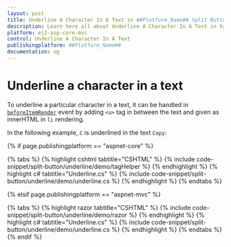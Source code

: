```yaml
---
layout: post
title: Underline A Character In A Text in ##Platform_Name## Split Button Component
description: Learn here all about Underline A Character In A Text in Syncfusion ##Platform_Name## Split Button component and more.
platform: ej2-asp-core-mvc
control: Underline A Character In A Text
publishingplatform: ##Platform_Name##
documentation: ug
---
```



# Underline a character in a text

To underline a particular character in a text, it can be handled in [`beforeItemRender`](https://help.syncfusion.com/cr/aspnetcore-js2/Syncfusion.EJ2.SplitButtons.SplitButton.html#Syncfusion_EJ2_SplitButtons_SplitButton_BeforeItemRender) event by
adding `<u>` tag in between the text and given as innerHTML in `li` rendering.

In the following example, `C` is underlined in the text `Copy`:

{% if page.publishingplatform == "aspnet-core" %}

{% tabs %}
{% highlight cshtml tabtitle="CSHTML" %}
{% include code-snippet/split-button/underline/demo/tagHelper %}
{% endhighlight %}
{% highlight c# tabtitle="Underline.cs" %}
{% include code-snippet/split-button/underline/demo/underline.cs %}
{% endhighlight %}
{% endtabs %}

{% elsif page.publishingplatform == "aspnet-mvc" %}

{% tabs %}
{% highlight razor tabtitle="CSHTML" %}
{% include code-snippet/split-button/underline/demo/razor %}
{% endhighlight %}
{% highlight c# tabtitle="Underline.cs" %}
{% include code-snippet/split-button/underline/demo/underline.cs %}
{% endhighlight %}
{% endtabs %}
{% endif %}

